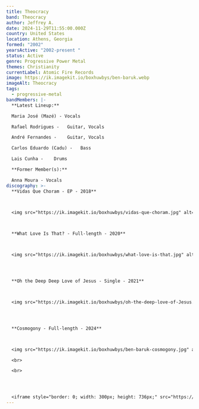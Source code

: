 ```yaml
---
title: Theocracy
band: Theocracy
author: Jeffrey A.
date: 2024-11-29T11:55:00.000Z
country: United States
location: Athens, Georgia
formed: "2002"
yearsActive: "2002-present "
status: Active
genre: Progressive Power Metal
themes: Christianity
currentLabel: Atomic Fire Records
image: https://ik.imagekit.io/boxhuwbys/ben-baruk.webp
imageAlt: Theocracy
tags:
  - progressive-metal
bandMembers: |-
  **Latest Lineup:**

  Maria José (Mazé) - Vocals

  Rafael Rodrigues -   Guitar, Vocals

  André Fernandes -    Guitar, Vocals

  Carlos Eduardo (Cadu) -   Bass

  Lais Cunha -    Drums 

  **Former Member(s):**

  Anna Moura - Vocals
discography: >-
  **Vidas Que Choram - EP - 2018**



  <img src="https://ik.imagekit.io/boxhuwbys/vidas-que-choram.jpg" alt="Theocracy - Vidas Que Choram - EP cover" style="width:300px; height:auto;">

    

  **What Love Is That? - Full-length - 2020**  



  <img src="https://ik.imagekit.io/boxhuwbys/what-love-is-that.jpg" alt="Theocracy - What Love is that? Full-length cover" style="width:300px; height:auto;">




  **Oh the Deep Deep Love of Jesus - Single - 2021**  



  <img src="https://ik.imagekit.io/boxhuwbys/oh-the-deep-love-of-Jesus.jpg" alt="Theocracy - Oh the Deep Deep Love of Jesus - EP cover" style="width:300px; height:auto;">




  **Cosmogony - Full-length - 2024**



  <img src="https://ik.imagekit.io/boxhuwbys/ben-baruk-cosmogony.jpg" alt="Theocracy - Cosmogony - Full-length cover" style="width:300px; height:auto;">

  <br>

  <br>




  <iframe style="border: 0; width: 300px; height: 736px;" src="https://bandcamp.com/EmbeddedPlayer/album=2991050590/size=large/bgcol=333333/linkcol=0f91ff/transparent=true/" seamless><a href="https://visionofgodrecords.bandcamp.com/album/what-love-is-that-metal-symphonic-metal-djent">What Love Is That? (Metal/Symphonic Metal/Djent) by Theocracy</a></iframe>
---
```

